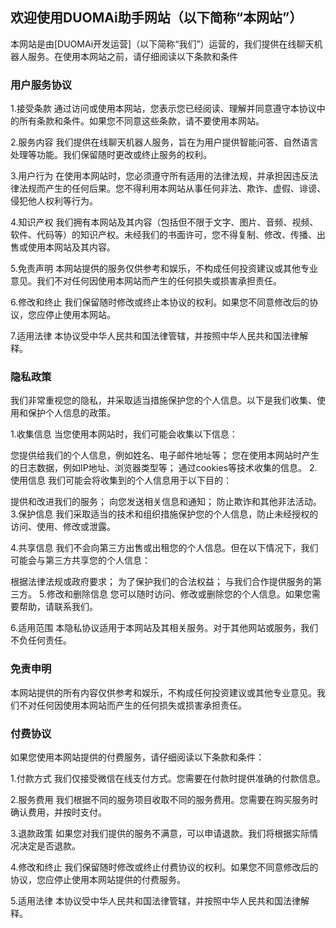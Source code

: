## 欢迎使用DUOMAi助手网站（以下简称“本网站”）
本网站是由[DUOMAi开发运营]（以下简称“我们”）运营的，我们提供在线聊天机器人服务。在使用本网站之前，请仔细阅读以下条款和条件

### 用户服务协议
1.接受条款
通过访问或使用本网站，您表示您已经阅读、理解并同意遵守本协议中的所有条款和条件。如果您不同意这些条款，请不要使用本网站。

2.服务内容
我们提供在线聊天机器人服务，旨在为用户提供智能问答、自然语言处理等功能。我们保留随时更改或终止服务的权利。

3.用户行为
在使用本网站时，您必须遵守所有适用的法律法规，并承担因违反法律法规而产生的任何后果。您不得利用本网站从事任何非法、欺诈、虚假、诽谤、侵犯他人权利等行为。

4.知识产权
我们拥有本网站及其内容（包括但不限于文字、图片、音频、视频、软件、代码等）的知识产权。未经我们的书面许可，您不得复制、修改、传播、出售或使用本网站及其内容。

5.免责声明
本网站提供的服务仅供参考和娱乐，不构成任何投资建议或其他专业意见。我们不对任何因使用本网站而产生的任何损失或损害承担责任。

6.修改和终止
我们保留随时修改或终止本协议的权利。如果您不同意修改后的协议，您应停止使用本网站。

7.适用法律
本协议受中华人民共和国法律管辖，并按照中华人民共和国法律解释。

### 隐私政策
我们非常重视您的隐私，并采取适当措施保护您的个人信息。以下是我们收集、使用和保护个人信息的政策。

1.收集信息
当您使用本网站时，我们可能会收集以下信息：

您提供给我们的个人信息，例如姓名、电子邮件地址等；
您在使用本网站时产生的日志数据，例如IP地址、浏览器类型等；
通过cookies等技术收集的信息。
2.使用信息
我们可能会将收集到的个人信息用于以下目的：

提供和改进我们的服务；
向您发送相关信息和通知；
防止欺诈和其他非法活动。
3.保护信息
我们采取适当的技术和组织措施保护您的个人信息，防止未经授权的访问、使用、修改或泄露。

4.共享信息
我们不会向第三方出售或出租您的个人信息。但在以下情况下，我们可能会与第三方共享您的个人信息：

根据法律法规或政府要求；
为了保护我们的合法权益；
与我们合作提供服务的第三方。
5.修改和删除信息
您可以随时访问、修改或删除您的个人信息。如果您需要帮助，请联系我们。

6.适用范围
本隐私协议适用于本网站及其相关服务。对于其他网站或服务，我们不负任何责任。

### 免责申明
本网站提供的所有内容仅供参考和娱乐，不构成任何投资建议或其他专业意见。我们不对任何因使用本网站而产生的任何损失或损害承担责任。

### 付费协议
如果您使用本网站提供的付费服务，请仔细阅读以下条款和条件：

1.付款方式
我们仅接受微信在线支付方式。您需要在付款时提供准确的付款信息。

2.服务费用
我们根据不同的服务项目收取不同的服务费用。您需要在购买服务时确认费用，并按时支付。

3.退款政策
如果您对我们提供的服务不满意，可以申请退款。我们将根据实际情况决定是否退款。

4.修改和终止
我们保留随时修改或终止付费协议的权利。如果您不同意修改后的协议，您应停止使用本网站提供的付费服务。

5.适用法律
本协议受中华人民共和国法律管辖，并按照中华人民共和国法律解释。